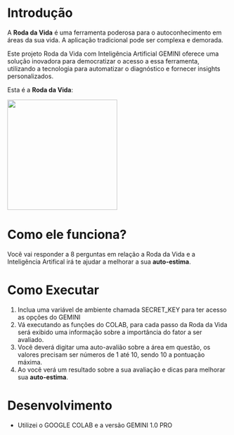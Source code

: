 # Introdução

A **Roda da Vida** é uma ferramenta poderosa para o autoconhecimento em áreas da sua vida. A aplicação tradicional pode ser complexa e demorada.

Este projeto Roda da Vida com Inteligência Artificial GEMINI oferece uma solução inovadora para democratizar o acesso a essa ferramenta, utilizando a tecnologia para automatizar o diagnóstico e fornecer insights personalizados.

Esta é a **Roda da Vida**:

<img src="https://lirp.cdn-website.com/fd353b1c/dms3rep/multi/opt/Roda+Da+Vida-1920w.jpeg" height="250">    

# Como ele funciona?

Você vai responder a 8 perguntas em relação a Roda da Vida e a Inteligência Artifical irá te ajudar a melhorar a sua **auto-estima**.

# Como Executar

1) Inclua uma variável de ambiente chamada SECRET_KEY para ter acesso as opções do GEMINI
2) Vá executando as funções do COLAB, para cada passo da Roda da Vida será exibido uma informação sobre a importância do fator a ser avaliado.
3) Você deverá digitar uma auto-avalião sobre a área em questão, os valores precisam ser números de 1 até 10, sendo 10 a pontuação máxima.
4) Ao você verá um resultado sobre a sua avaliação e dicas para melhorar sua **auto-estima**.

# Desenvolvimento

 - Utilizei o GOOGLE COLAB e a versão GEMINI 1.0 PRO
